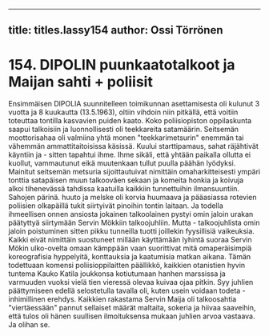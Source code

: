 
---

title: titles.lassy154
author: Ossi Törrönen
---


    
# 154. DIPOLIN puunkaatotalkoot ja Maijan sahti + poliisit 

Ensimmäisen DlPOLIA suunnitelleen toimikunnan asettamisesta oli kulunut 3 vuotta ja 8 kuukautta (13.5.1963), oltiin 
vihdoin niin pitkällä, että voitiin toteuttaa tontilla kasvavien puiden kaato. Koko poliisiopiston oppilaskunta saapui 
talkoisiin ja luonnollisesti oli teekkareita satamäärin. Seitsemän moottorisahaa oli valmiina yhtä monen 
"teekkarimetsurin" enemmän tai vähemmän ammattitaitoisissa käsissä. Kuului starttipamaus, sahat räjähtivät käyntiin ja - 
sitten tapahtui ihme. Ihme sikäli, että yhtään paikalla ollutta ei kuollut, vammautunut eikä muutenkaan tullut puulla 
päähän lyödyksi. Mainitut seitsemän metsuria sijoittautuivat nimittäin omaharkitteisesti ympäri tonttia satapäisen muun 
talkooväen sekaan ja komeita honkia ja koivuja alkoi tihenevässä tahdissa kaatuilla kaikkiin tunnettuihin ilmansuuntiin. 
Sahojen pärinä. huuto ja melske oli korvia huumaava ja pääasiassa rotevien poliisien olkapäillä tukit siirtyivät pinoihin 
tontin laitaan. Ja todella ihmeellisen onnen ansiosta jokainen talkoolainen pystyi omin jaloin urakan päätyttyä siirtymään 
Servin Mökkiin talkoojuhliin. Mutta - talkoojuhlista omin jaloin poistuminen sitten pikku tunneilla tuotti joillekin 
fyysillisiä vaikeuksia. Kaikki eivät nimittäin suostuneet millään käyttämään lyhintä suoraa Servin Mökin ulko-ovelta 
omaan kämppään vaan suorittivat mitä omaperäisimpiä koreografisia hyppelyitä, konttauksia ja kaatumisia matkan 
aikana. Tämän todettuaan komensi poliisioppilaitten päällikkö, kaikkien otanistien hyvin tuntema Kauko Katila joukkonsa 
kotiutumaan hanhen marssissa ja varmuuden vuoksi vielä tien vieressä olevaa kuivaa ojaa pitkin.  Syy juhlien 
päättymiseen edellä selostetulla tavalla oli, kuten usein voidaan todeta - inhimillinen erehdys. Kaikkien rakastama Servin 
Maija oli talkoosahtia "viertäessään" pannut sellaiset määrät maltaita, sokeria ja hiivaa saaveihin, että tulos oli hänen 
suullisen ilmoituksensa mukaan juhlien arvoa vastaava. Ja olihan se. 


